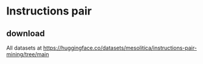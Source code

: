 # Instructions pair

## download

All datasets at https://huggingface.co/datasets/mesolitica/instructions-pair-mining/tree/main